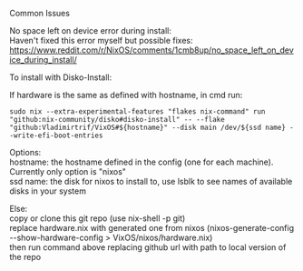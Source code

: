 Common Issues  
  
No space left on device error during install:  
Haven't fixed this error myself but possible fixes: https://www.reddit.com/r/NixOS/comments/1cmb8up/no_space_left_on_device_during_install/


To install with Disko-Install:  

If hardware is the same as defined with hostname, in cmd run:
```
sudo nix --extra-experimental-features "flakes nix-command" run "github:nix-community/disko#disko-install" -- --flake "github:Vladimirtrif/VixOS#${hostname}" --disk main /dev/${ssd name} --write-efi-boot-entries
```
Options:  
hostname: the hostname defined in the config (one for each machine). Currently only option is "nixos"  
ssd name: the disk for nixos to install to, use lsblk to see names of available disks in your system


Else:  
copy or clone this git repo (use nix-shell -p git)    
replace hardware.nix with generated one from nixos (nixos-generate-config --show-hardware-config > VixOS/nixos/hardware.nix)  
then run command above replacing github url with path to local version of the repo
